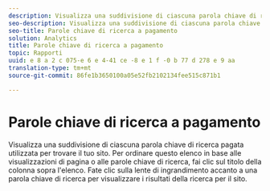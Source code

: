 ```yaml
---
description: Visualizza una suddivisione di ciascuna parola chiave di ricerca pagata utilizzata per trovare il tuo sito. Per ordinare questo elenco in base alle visualizzazioni di pagina o alle parole chiave di ricerca, fai clic sul titolo della colonna sopra l'elenco. Fate clic sulla lente di ingrandimento accanto a una parola chiave di ricerca per visualizzare i risultati della ricerca per il sito.
seo-description: Visualizza una suddivisione di ciascuna parola chiave di ricerca pagata utilizzata per trovare il tuo sito. Per ordinare questo elenco in base alle visualizzazioni di pagina o alle parole chiave di ricerca, fai clic sul titolo della colonna sopra l'elenco. Fate clic sulla lente di ingrandimento accanto a una parola chiave di ricerca per visualizzare i risultati della ricerca per il sito.
seo-title: Parole chiave di ricerca a pagamento
solution: Analytics
title: Parole chiave di ricerca a pagamento
topic: Rapporti
uuid: e 8 a 2 c 075-e 6 e 4-41 ce -8 e 1 f -0 b 77 d 278 e 9 aa
translation-type: tm+mt
source-git-commit: 86fe1b3650100a05e52fb2102134fee515c871b1

---
```



# Parole chiave di ricerca a pagamento

Visualizza una suddivisione di ciascuna parola chiave di ricerca pagata utilizzata per trovare il tuo sito. Per ordinare questo elenco in base alle visualizzazioni di pagina o alle parole chiave di ricerca, fai clic sul titolo della colonna sopra l'elenco. Fate clic sulla lente di ingrandimento accanto a una parola chiave di ricerca per visualizzare i risultati della ricerca per il sito.

